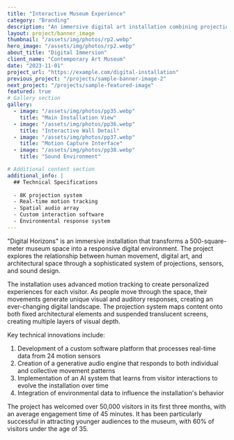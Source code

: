 ```yaml
---
title: "Interactive Museum Experience"
category: "Branding"
description: "An immersive digital art installation combining projection mapping, motion sensors, and interactive soundscapes."
layout: project/banner_image
thumbnail: "/assets/img/photos/rp2.webp"
hero_image: "/assets/img/photos/rp2.webp"
about_title: "Digital Immersion"
client_name: "Contemporary Art Museum"
date: "2023-11-01"
project_url: "https://example.com/digital-installation"
previous_project: "/projects/sample-banner-image-2"
next_project: "/projects/sample-featured-image"
featured: true
# Gallery section
gallery:
  - image: "/assets/img/photos/pp35.webp"
    title: "Main Installation View"
  - image: "/assets/img/photos/pp36.webp"
    title: "Interactive Wall Detail"
  - image: "/assets/img/photos/pp37.webp"
    title: "Motion Capture Interface"
  - image: "/assets/img/photos/pp38.webp"
    title: "Sound Environment"

# Additional content section
additional_info: |
  ## Technical Specifications
  
  - 8K projection system
  - Real-time motion tracking
  - Spatial audio array
  - Custom interaction software
  - Environmental response system
---
```


"Digital Horizons" is an immersive installation that transforms a 500-square-meter museum space into a responsive digital environment. The project explores the relationship between human movement, digital art, and architectural space through a sophisticated system of projections, sensors, and sound design.

The installation uses advanced motion tracking to create personalized experiences for each visitor. As people move through the space, their movements generate unique visual and auditory responses, creating an ever-changing digital landscape. The projection system maps content onto both fixed architectural elements and suspended translucent screens, creating multiple layers of visual depth.

Key technical innovations include:

1. Development of a custom software platform that processes real-time data from 24 motion sensors
2. Creation of a generative audio engine that responds to both individual and collective movement patterns
3. Implementation of an AI system that learns from visitor interactions to evolve the installation over time
4. Integration of environmental data to influence the installation's behavior

The project has welcomed over 50,000 visitors in its first three months, with an average engagement time of 45 minutes. It has been particularly successful in attracting younger audiences to the museum, with 60% of visitors under the age of 35.
